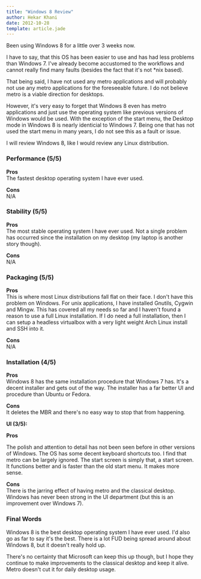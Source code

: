 ```yaml
---
title: "Windows 8 Review"
author: Hekar Khani
date: 2012-10-28
template: article.jade
---
```


Been using Windows 8 for a little over 3 weeks now.

I have to say, that this OS has been easier to use and has had less problems than Windows 7. I've already become accustomed to the workflows and cannot really find many faults (besides the fact that it's not *nix based).

<span class="more"></span>

That being said, I have not used any metro applications and will probably not use any metro applications for the foreseeable future. I do not believe metro is a viable direction for desktops.

However, it's very easy to forget that Windows 8 even has metro applications and just use the operating system like previous versions of Windows would be used. With the exception of the start menu, the Desktop mode in Windows 8 is nearly identicial to Windows 7. Being one that has not used the start menu in many years, I do not see this as a fault or issue.

I will review Windows 8, like I would review any Linux distribution.

### Performance (5/5)

**Pros**  
The fastest desktop operating system I have ever used.

**Cons**  
N/A

### Stability (5/5)

**Pros**  
The most stable operating system I have ever used. Not a single problem has occurred since the installation on my desktop (my laptop is another story though).

**Cons**  
N/A

### Packaging (5/5)

**Pros**  
This is where most Linux distributions fall flat on their face. I don't have this problem on Windows. For unix applications, I have installed Gnutils, Cygwin and Mingw. This has covered all my needs so far and I haven't found a reason to use a full Linux installation. If I do need a full installation, then I can setup a headless virtualbox with a very light weight Arch Linux install and SSH into it.

**Cons**  
N/A

### Installation (4/5)

**Pros**  
Windows 8 has the same installation procedure that Windows 7 has. It's a decent installer and gets out of the way. The installer has a far better UI and procedure than Ubuntu or Fedora.

**Cons**  
It deletes the MBR and there's no easy way to stop that from happening.

**UI (3/5):**

**Pros**

<div class="tab">The polish and attention to detail has not been seen before in other versions of Windows. The OS has some decent keyboard shortcuts too. I find that metro can be largely ignored. The start screen is simply that, a start screen. It functions better and is faster than the old start menu. It makes more sense.</div>

**Cons**  
There is the jarring effect of having metro and the classical desktop. Windows has never been strong in the UI department (but this is an improvement over Windows 7).

### Final Words
Windows 8 is the best desktop operating system I have ever used. I'd also go as far to say it's the best. There is a lot FUD being spread around about Windows 8, but it doesn't really hold up.

There's no certainty that Microsoft can keep this up though, but I hope they continue to make improvements to the classical desktop and keep it alive. Metro doesn't cut it for daily desktop usage.

